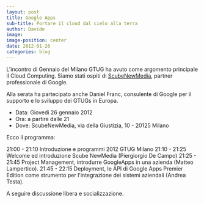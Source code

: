 ```yaml
---
layout: post
title: Google Apps
sub-title: Portare il cloud dal cielo alla terra
author: Davide
image: 
image-position: center
date: 2012-01-26
categories: blog
---
```

L'incontro di Gennaio del Milano GTUG ha avuto come argomento principale il Cloud Computing.
Siamo stati ospiti di [ScubeNewMedia](http://www.scubenewmedia.it/), partner professionale di Google.

Alla serata ha partecipato anche Daniel Franc, consulente di Google per il supporto e lo sviluppo dei GTUGs in Europa.

- Data: Giovedì 26 gennaio 2012
- Ora: a partire dalle 21
- Dove: ScubeNewMedia, via della Giustizia, 10 - 20125 Milano

Ecco il programma:

21:00 - 21:10 Introduzione e programmi 2012 GTUG Milano
21:10 - 21:25 Welcome ed introduzione Scube NewMedia (Piergiorgio De Campo)
21:25 - 21:45 Project Management, introdurre GoogleApps in una azienda (Matteo Lampertico).
21:45 - 22:15 Deployment, le API di Google Apps Premier Edition come strumento per l'integrazione dei sistemi aziendali (Andrea Testa).

A seguire discussione libera e socializzazione.